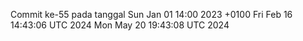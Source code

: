Commit ke-55 pada tanggal Sun Jan 01 14:00 2023 +0100
Fri Feb 16 14:43:06 UTC 2024
Mon May 20 19:43:08 UTC 2024
